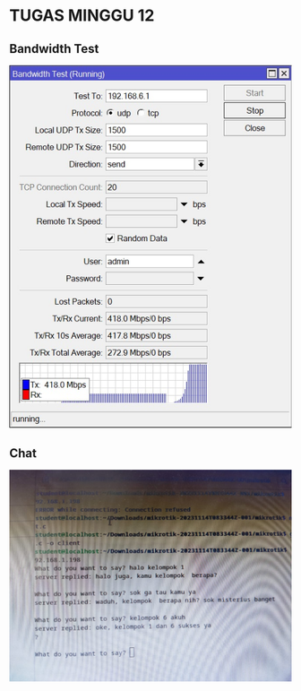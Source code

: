 # TUGAS MINGGU 12

## Bandwidth Test

<div align="center">
<img src="assets/bandwidth-test.jpg">
</div>

## Chat

<div align="center">
<img src="assets/chat.jpg">
</div>